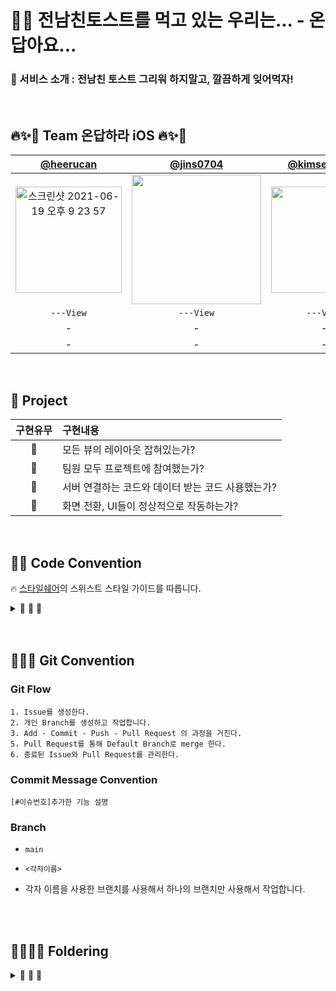 # 🍇🍹 전남친토스트를 먹고 있는 우리는... - 온답아요...

### 🍹 서비스 소개 : 전남친 토스트 그리워 하지말고, 깔끔하게 잊어먹자!


<br>


## 🔥✨🎉 Team 온답하라 iOS 🔥✨🎉

| [@heerucan](https://github.com/heerucan) | [@jins0704](https://github.com/jins0704) | [@kimseawater](https://github.com/hyesuuou) |
| :---: | :---: | :---: |
|<img width="170" alt="스크린샷 2021-06-19 오후 9 23 57" src="https://user-images.githubusercontent.com/63235947/142727626-0272d99c-b107-4564-8707-1f6f9e764d6e.png">| <img width="207" src="https://user-images.githubusercontent.com/63235947/142727674-586262eb-a406-414d-91bd-7462d6885908.png"> |<img width="170" src="https://user-images.githubusercontent.com/63235947/142727730-a040deca-3f39-405e-9888-438f2b7db7d7.png">|
|`---View`|`---View`|`---View`|
|-|-|-|
|-|-|-|
	

<br>

## 🍹 Project

|구현유무|구현내용|
|:-:|:-|
|💬|모든 뷰의 레이아웃 잡혀있는가?|
|💬|팀원 모두 프로젝트에 참여했는가?|
|💬|서버 연결하는 코드와 데이터 받는 코드 사용했는가?|
|💬|화면 전환, UI들이 정상적으로 작동하는가?|


<br>

## 🍹🍹 Code Convention

<aside>


🔥 [스타일쉐어](https://github.com/StyleShare/swift-style-guide)의 스위스트 스타일 가이드를 따릅니다.
       
</aside>

<details>

<summary> 💬 💬 💬 </summary>
<div markdown="1">

## **코드 레이아웃**

### **들여쓰기 및 띄어쓰기**

- 콜론(`:`)을 쓸 때에는 콜론의 오른쪽에만 공백을 둡니다.
    
    `let names: [String: String]?`
    
- 연산자 오버로딩 함수 정의에서는 연산자와 괄호 사이에 한 칸 띄어씁니다.
    
    `func ** (lhs: Int, rhs: Int)`
    

### **빈 줄**

- 빈 줄에는 공백이 포함되지 않도록 합니다.
- 모든 파일은 빈 줄로 끝나도록 합니다.
- **MARK 구문 위와 아래에는 공백이 필요합니다.**
    
    주석 순서
    
    ```swift
    // MARK: - UIComponenets
    
    // MARK: - Properties
    /// 지역 변수..
    
    // MARK: - Initializer
    
    // MARK: - LifeCycle
    
    // MARK: - Actions
    
    // MARK: - Methods
    
    // MARK: - Protocols
    
    // MARK: - extension
    ```

    

### **임포트**

모듈 임포트는 알파벳 순으로 정렬합니다. 내장 프레임워크를 먼저 임포트하고, 빈 줄로 구분하여 서드파티 프레임워크를 임포트합니다.

`import UIKit

import SwiftyColor
import SwiftyImage
import Then
import URLNavigator`

## **네이밍**

### **클래스**

- 클래스 이름에는 **UpperCamelCase**를 사용합니다.
- ~~클래스 이름에는 접두사를 붙이지 않습니다.~~
- 클래스 명은 축약어를 지양합니다.

### **함수**

- 함수 이름에는 **lowerCamelCase**를 사용합니다.
- 함수 이름 앞에는 되도록이면 `get`을 붙이지 않습니다.
    
    **좋은 예:**
    
    `func name(for user: User) -> String?`
    
    **나쁜 예:**
    
    `func getName(for user: User) -> String?`
    
- Action 함수의 네이밍은 '주어 + 동사 + 목적어' 형태를 사용합니다.
    - Tap(눌렀다 뗌)*은 `UIControlEvents`의 `.touchUpInside`에 대응하고, *Press(누름)*는 `.touchDown`에 대응합니다.
    - *will~*은 특정 행위가 일어나기 직전이고, *did~*는 특정 행위가 일어난 직후입니다.
    - *should~*는 일반적으로 `Bool`을 반환하는 함수에 사용됩니다.
    
    **좋은 예:**
    
    `func backButtonDidTap() {
      // ...
    }`
    
    **나쁜 예:**
    
    `func back() {
      // ...
    }
    
    func pressBack() {
      // ...
    }`
    
    ### 버튼 터치 메소드 명
    
    - touchUp
    - clicked
    - didTap

### **변수**

- 변수 이름에는 **lowerCamelCase**를 사용합니다.

### **상수**

- 상수 이름에는 **lowerCamelCase**를 사용합니다.
    
    **좋은 예:**
    
    `let maximumNumberOfLines = 3`
    
    **나쁜 예:**
    
    `let kMaximumNumberOfLines = 3
    let MAX_LINES = 3`
    

### **열거형**

- enum의 각 case에는 **lowerCamelCase**를 사용합니다.
    
    **좋은 예:**
    
    `enum Result {
      case .success
      case .failure
    }`
    
    **나쁜 예:**
    
    `enum Result {
      case .Success
      case .Failure
    }`
    

### **약어**

- 약어로 시작하는 경우 소문자로 표기하고, 그 외의 경우에는 항상 대문자로 표기합니다.
    
    **좋은 예:**
    
    ```
      let user**ID**: Int?
      let **html**: String?
      let website**URL**: URL?
      let **url**String: String?
    ```
    
    **나쁜 예:**
    
    ```
      let userId: Int?
      let HTML: String?
      let websiteUrl: NSURL?
      let URLString: String?
    
    ```
    

### **Delegate**

- Delegate 메서드는 프로토콜명으로 네임스페이스를 구분합니다.
    
    **좋은 예:**
    
    `protocol UserCellDelegate {
      func userCellDidSetProfileImage(_ cell: UserCell)
      func userCell(_ cell: UserCell, didTapFollowButtonWith user: User)
    }`
    
    **나쁜 예:**
    
    `protocol UserCellDelegate {
      func didSetProfileImage()
      func followPressed(user: User)
    
      // `UserCell`이라는 클래스가 존재할 경우 컴파일 에러 발생
      func UserCell(_ cell: UserCell, didTapFollowButtonWith user: User)
    }`
    

## **클로저**

- 파라미터와 리턴 타입이 없는 Closure 정의시에는 `**() -> Void**`를 사용합니다.
    
    **좋은 예:**
    
    `let completionBlock: (() -> Void)?`
    
    **나쁜 예:**
    
    `let completionBlock: (() -> ())?
    let completionBlock: ((Void) -> (Void))?`
    
- Closure 정의시 파라미터에는 괄호를 사용하지 않습니다.
    
    **좋은 예:**
    
    `{ **operation, responseObject** in
      // doSomething()
    }`
    
    **나쁜 예:**
    
    `{ (operation, responseObject) in
      // doSomething()
    }`
    
- Closure 정의시 가능한 경우 타입 정의를 생략합니다.
    
    **좋은 예:**
    
    `...,
    completion: { finished in
      // doSomething()
    }`
    
    **나쁜 예:**
    
    `...,
    completion: { (finished: Bool) -> Void in
      // doSomething()
    }`
    
- Closure 호출 시 또 다른 유일한 Closure를 마지막 파라미터로 받는 경우, 파라미터 이름을 생략합니다.
    
    **좋은 예:**
    
    `UIView.animate(withDuration: 0.5) {
      // doSomething()
    }`
    
    **나쁜 예:**
    
    `UIView.animate(withDuration: 0.5, animations: { () -> Void in
      // doSomething()
    })`
    

## **클래스와 구조체**

- 클래스와 구조체 내부에서는 `**self**`를 명시적으로 사용합니다.
- 구조체를 생성할 때에는 Swift 구조체 생성자를 사용합니다.
    
    **좋은 예:**
    
    `let frame = CGRect(x: 0, y: 0, width: 100, height: 100)`
    
    **나쁜 예:**
    
    `let frame = CGRectMake(0, 0, 100, 100)`
    

## **타입**

- `Array<T>`와 `Dictionary<T: U>` 보다는 `**[T]**`, `**[T: U]**`를 사용합니다.
    
    **좋은 예:**
    
    `var messages: [String]?
    var names: [Int: String]?`
    
    **나쁜 예:**
    
    `var messages: Array<String>?
    var names: Dictionary<Int, String>?`
    
- generic 사용 시 타입은 `<>` 로 사용합니다.

## **주석**

- `///`를 사용해서 문서화에 사용되는 주석을 남깁니다.
    
    `/// 사용자 프로필을 그려주는 뷰
    class ProfileView: UIView {
    
      /// 사용자 닉네임을 그려주는 라벨
      var nameLabel: UILabel!
    }`
    
- `// MARK:`를 사용해서 연관된 코드를 구분짓습니다.

## **프로그래밍 권장사항**

- 가능하다면 변수를 정의할 때 함께 초기화하도록 합니다. [Then](https://github.com/devxoul/Then)을 사용하면 초기화와 함께 속성을 지정할 수 있습니다.
    
    `let label = UILabel().then {
      $0.textAlignment = .center
      $0.textColor = .black
      $0.text = "Hello, World!"
    }`
    
- 상수를 정의할 때에는 `enum`를 만들어 비슷한 상수끼리 모아둡니다. 재사용성과 유지보수 측면에서 큰 향상을 가져옵니다. `struct` 대신 `enum`을 사용하는 이유는, 생성자가 제공되지 않는 자료형을 사용하기 위해서입니다. [CGFloatLiteral](https://github.com/devxoul/CGFloatLiteral)과 [SwiftyColor](https://github.com/devxoul/SwiftyColor)를 사용해서 코드를 단순화시킵니다.
    
    `final class ProfileViewController: UIViewController {
    
      private enum Metric {
        static let profileImageViewLeft = 10.f
        static let profileImageViewRight = 10.f
        static let nameLabelTopBottom = 8.f
        static let bioLabelTop = 6.f
      }
    
      private enum Font {
        static let nameLabel = UIFont.boldSystemFont(ofSize: 14)
        static let bioLabel = UIFont.boldSystemFont(ofSize: 12)
      }
    
      private enum Color {
        static let nameLabelText = 0x000000.color
        static let bioLabelText = 0x333333.color ~ 70%
      }
    
    }`
    
    이렇게 선언된 상수들은 다음과 같이 사용될 수 있습니다.
    
    `self.profileImageView.frame.origin.x = Metric.profileImageViewLeft
    self.nameLabel.font = Font.nameLabel
    self.nameLabel.textColor = Color.nameLabelText`
    
- 프로토콜을 적용할 때에는 extension을 만들어서 관련된 메서드를 모아둡니다.
    
    **좋은 예**:
    
    ```swift
    // MARK: - UITableViewDataSource
    
    extension MyViewController: UITableViewDataSource {
      // ...
    }
    
    // MARK: - UITableViewDelegate
    
    extension MyViewController: UITableViewDelegate {
      // ...
    }
    ```
    
    **나쁜 예**:
    
    c**lass** MyViewController: UIViewController, UITableViewDataSource, UITableViewDelegate {
      // ...
    }
    
    ```
    **class** MyViewController: UIViewController, UITableViewDataSource, UITableViewDelegate {
      // ...
   
    ```

</div>
</details>

<br>
<br>

## 🍹🍹🍹 Git Convention

### Git Flow

```
1. Issue를 생성한다.
2. 개인 Branch를 생성하고 작업합니다.
3. Add - Commit - Push - Pull Request 의 과정을 거친다.
5. Pull Request를 통해 Default Branch로 merge 한다.
6. 종료된 Issue와 Pull Request를 관리한다.
```

### Commit Message Convention


`[#이슈번호]추가한 기능 설명`


### Branch

- `main`

- `<각자이름>`

- 각자 이름을 사용한 브랜치를 사용해서 하나의 브랜치만 사용해서 작업합니다.


<br>
<br>

## 🍹🍹🍹🍹 Foldering

<details>

<summary> 💬 💬 💬 </summary>
<div markdown="1">



```
   🗂 Client-iOS
    	 │
		   │
		   |── 📂 Configuration
    	 │        │
		   │        |── 📁 Base
		   │        |── 📁 Constant
		   │        |── 📁 Extension
		   │        └── 📁 Protocol
		   │
		   │── 📂 Network
		   │        |── 📁 Model
		   │        |── 📁 Service
		   │        └── 📁 Handler
       │    
       │
		   │── 📂 Source
		   │        |── 📁 View1
		   │        |── 📁 View2
		   │        └── 📁 View3
		   │                  │
		   │                  └── 📁 Cell
       │
		   │
		   |
		   |── AppDelegate.swift 
		   |── SceneDelegate.swift     
       |
       |── LaunchScreen.storyboard
       |── Assets.xcassets
       └── Info.plist           

		
```

</div>
</details>


